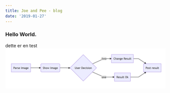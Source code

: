 ```yaml
---
title: Joe and Pee - blog
date: '2019-01-27'
---
```


### Hello World.

dette er en test
![alt text](https://raw.githubusercontent.com/181221/h181221.github.io/master/bachelor-assets/parseImage.PNG 'Logo Title Text 1')
